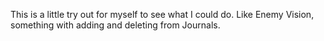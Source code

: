 This is a little try out for myself to see what I could do.
Like Enemy Vision, something with adding and deleting from Journals.
